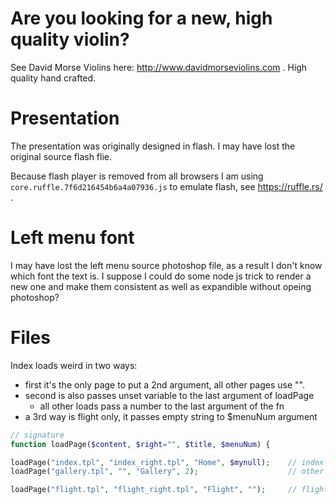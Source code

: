 # Are you looking for a new, high quality violin?
See David Morse Violins here: http://www.davidmorseviolins.com . High quality hand crafted.

# Presentation
The presentation was originally designed in flash. I may have lost the original source flash flie.

Because flash player is removed from all browsers I am using `core.ruffle.7f6d216454b6a4a07936.js` to emulate flash, see https://ruffle.rs/ .

# Left menu font
I may have lost the left menu source photoshop file, as a result I don't know which font the text is.  I suppose I could do some node js trick to render a new one and make them consistent as well as expandible without opeing photoshop?



# Files

Index loads weird in two ways:
* first it's the only page to put a 2nd argument, all other pages use "".
* second is also passes unset variable to the last argument of loadPage
  * all other loads pass a number to the last argument of the fn
* a 3rd way is flight only, it passes empty string to $menuNum argument

```php
// signature
function loadPage($content, $right="", $title, $menuNum) {
```

```php
loadPage("index.tpl", "index_right.tpl", "Home", $mynull);    // index
loadPage("gallery.tpl", "", "Gallery", 2);                    // other pages

loadPage("flight.tpl", "flight_right.tpl", "Flight", "");     // flight only

```
